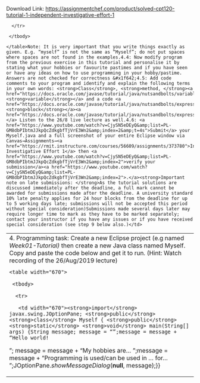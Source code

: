 Download Link: https://assignmentchef.com/product/solved-cpt120-tutorial-1-independent-investigative-effort-1
<br>
<table width="748">

 <tbody>

  <tr>

   <td width="748">4. Programming task: Create a new Eclipse project (e.g named <em>Week01-Tutorial) </em>then create a new Java class named Myself. Copy and paste the code below and get it to run. (Hint: Watch recording of the 26/Aug/2019 lecture)

    <table width="670">

     <tbody>

      <tr>

       <td width="670"><strong>import</strong> javax.swing.JOptionPane; <strong>public</strong> <strong>class</strong> Myself { <strong>public</strong> <strong>static</strong> <strong>void</strong> main(String[] args) {String message; message = “”;message = message + “Hello world!
”; message = message + “My hobbies are…
”;message = message + “Programming is used/can be used in … for…
”;JOptionPane.<em>showMessageDialog</em>(<strong>null</strong>, message);}}</td>

      </tr>

     </tbody>

    </table>Note: It is very important that you write things exactly as given. E.g. “myself” is not the same as “Myself”; do not put spaces where spaces are not found in the examples.4.4: Now modify program from the previous exercise in this tutorial and personalise it by stating what your hobbies or favourite pastimes and if you have seen or have any ideas on how to use programming in your hobby/pastime. Answers are not checked for correctness &#x1f642;4.5: Add code comments to your program and identify and explain the following terms in your own words: <strong>Class</strong>, <strong>method, </strong><a href="https://docs.oracle.com/javase/tutorial/java/nutsandbolts/variables.html"><strong>variable</strong></a> and a code <a href="https://docs.oracle.com/javase/tutorial/java/nutsandbolts/expressions.html"><strong>block</strong></a><a href="https://docs.oracle.com/javase/tutorial/java/nutsandbolts/expressions.html">.</a> Listen to the 26/8 live lecture as well.4.6: <a href="https://www.youtube.com/watch?v=CjySN5eDEyQ&amp;list=PL-GM8dbPIbtmJJkpQcZdkgbfTjVrE3Wn2&amp;index=2&amp;t=4s">Submit</a> your Myself.java and a full screenshot of your entire Eclipse window via Canvas→Assignments→<a href="https://rmit.instructure.com/courses/56609/assignments/373780">Independent Investigative Effort 1</a> then <a href="https://www.youtube.com/watch?v=CjySN5eDEyQ&amp;list=PL-GM8dbPIbtmJJkpQcZdkgbfTjVrE3Wn2&amp;index=2">verify your submission</a><a href="https://www.youtube.com/watch?v=CjySN5eDEyQ&amp;list=PL-GM8dbPIbtmJJkpQcZdkgbfTjVrE3Wn2&amp;index=2">.</a><strong>Important note on late submissions: </strong>As the tutorial solutions are discussed immediately after the deadline, a full mark cannot be awarded for submissions made after the deadline. A university standard 10% late penalty applies for 24 hour blocks from the deadline for up to 5 working days late; submissions will not be accepted this period without special consideration)Submissions made several days later may require longer time to mark as they have to be marked separately; contact your instructor if you have any issues or if you have received special consideration (see step 9 below also.)</td>

  </tr>

 </tbody>

</table>